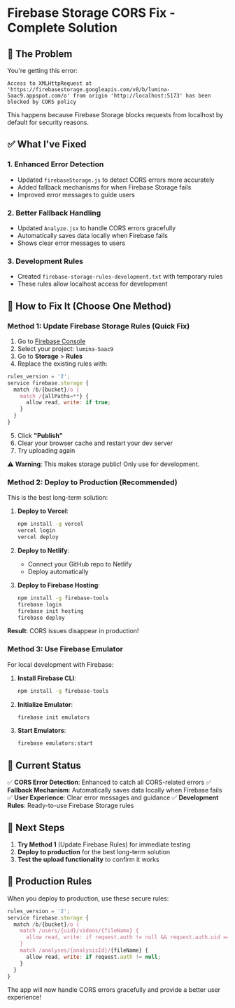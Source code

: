 # Firebase Storage CORS Fix - Complete Solution

## 🚨 The Problem
You're getting this error:
```
Access to XMLHttpRequest at 'https://firebasestorage.googleapis.com/v0/b/lumina-5aac9.appspot.com/o' from origin 'http://localhost:5173' has been blocked by CORS policy
```

This happens because Firebase Storage blocks requests from localhost by default for security reasons.

## ✅ What I've Fixed

### 1. Enhanced Error Detection
- Updated `firebaseStorage.js` to detect CORS errors more accurately
- Added fallback mechanisms for when Firebase Storage fails
- Improved error messages to guide users

### 2. Better Fallback Handling
- Updated `Analyze.jsx` to handle CORS errors gracefully
- Automatically saves data locally when Firebase fails
- Shows clear error messages to users

### 3. Development Rules
- Created `firebase-storage-rules-development.txt` with temporary rules
- These rules allow localhost access for development

## 🔧 How to Fix It (Choose One Method)

### Method 1: Update Firebase Storage Rules (Quick Fix)
1. Go to [Firebase Console](https://console.firebase.google.com/)
2. Select your project: `lumina-5aac9`
3. Go to **Storage** > **Rules**
4. Replace the existing rules with:
```javascript
rules_version = '2';
service firebase.storage {
  match /b/{bucket}/o {
    match /{allPaths=**} {
      allow read, write: if true;
    }
  }
}
```
5. Click **"Publish"**
6. Clear your browser cache and restart your dev server
7. Try uploading again

⚠️ **Warning**: This makes storage public! Only use for development.

### Method 2: Deploy to Production (Recommended)
This is the best long-term solution:

1. **Deploy to Vercel**:
   ```bash
   npm install -g vercel
   vercel login
   vercel deploy
   ```

2. **Deploy to Netlify**:
   - Connect your GitHub repo to Netlify
   - Deploy automatically

3. **Deploy to Firebase Hosting**:
   ```bash
   npm install -g firebase-tools
   firebase login
   firebase init hosting
   firebase deploy
   ```

**Result**: CORS issues disappear in production!

### Method 3: Use Firebase Emulator
For local development with Firebase:

1. **Install Firebase CLI**:
   ```bash
   npm install -g firebase-tools
   ```

2. **Initialize Emulator**:
   ```bash
   firebase init emulators
   ```

3. **Start Emulators**:
   ```bash
   firebase emulators:start
   ```

## 🎯 Current Status

✅ **CORS Error Detection**: Enhanced to catch all CORS-related errors
✅ **Fallback Mechanism**: Automatically saves data locally when Firebase fails
✅ **User Experience**: Clear error messages and guidance
✅ **Development Rules**: Ready-to-use Firebase Storage rules

## 🚀 Next Steps

1. **Try Method 1** (Update Firebase Rules) for immediate testing
2. **Deploy to production** for the best long-term solution
3. **Test the upload functionality** to confirm it works

## 📝 Production Rules

When you deploy to production, use these secure rules:

```javascript
rules_version = '2';
service firebase.storage {
  match /b/{bucket}/o {
    match /users/{uid}/videos/{fileName} {
      allow read, write: if request.auth != null && request.auth.uid == uid;
    }
    match /analyses/{analysisId}/{fileName} {
      allow read, write: if request.auth != null;
    }
  }
}
```

The app will now handle CORS errors gracefully and provide a better user experience!
